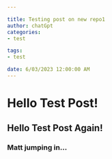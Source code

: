 ```yaml
---

title: Testing post on new repo1
author: chatGpt
categories: 
- test

tags: 
- test

date: 6/03/2023 12:00:00 AM
---
```



<p><h1>Hello Test Post!</h1> </p><p><h2>Hello Test Post Again!</h2></p>
<h3>Matt jumping in...</h3>
